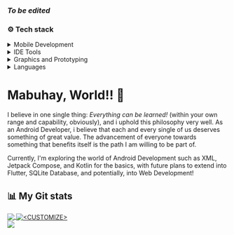 ### *To be edited*

### ⚙️ Tech stack

<details>
<summary> Mobile Development</summary>
-  Java <br>
-  Gradle <br>
-  Kotlin <br>
-  Jetpack Compose <br>
</details>

<details>
<summary> IDE Tools</summary>
-  VSCode <br>
-  Visual Studio <br> 
-  Atom <br>
-  Intellij IDEA <br>  
-  Android Studio <br>
-  Apache NetBeans <br>
</details>

<details>
<summary> Graphics and Prototyping</summary>
-  Inkscape <br>
-  Adobe Photoshop <br> 
-  Adobe Animate <br>
-  Canva <br>
-  Figma <br>
</details>

<details>
<summary> Languages</summary>
-  PHP <br>
-  Java <br> 
-  HTML <br>
-  CSS <br>
</details>

<p align=center>
</p>

# Mabuhay, World!! 👋

I believe in one single thing: *Everything can be learned!* (within your own range and capability, obviously), and i uphold this philosophy very well. As an Android Developer, i believe that each and every single of us deserves something of great value. The advancement of everyone towards something that benefits itself is the path I am willing to be part of. 

Currently, I'm exploring the world of Android Development such as XML, Jetpack Compose, and Kotlin for the basics, with future plans to extend into Flutter, SQLite Database, and potentially, into Web Development!

## 📊 My Git stats
<a href="https://github.com/danskyvich/danskyvich">
  <img align="center" src="https://github-readme-stats.vercel.app/api/top-langs/?username=danskyvich&hide=java,html,tex&title_color=ffffff&text_color=c9cacc&icon_color=2bbc8a&bg_color=1d1f21&langs_count=3" />
</a>
<a href="https://github.com/danskyvich/Organizely">
  <img align="center" src="https://github-readme-stats.vercel.app/api?username=danskyvich&show_icons=true&line_height=27&count_private=true&title_color=ffffff&text_color=c9cacc&icon_color=2bbc8a&bg_color=1d1f21" alt="<CUSTOMIZE>" />
</a>
<br>
<a href=”https://github.com/danskyvich/Organizely">
 <img align=”center” src=”https://github-readme-stats.vercel.app/api/pin/?username=danskyvich&repo=Organizely&title_color=ffffff&text_color=c9cacc&icon_color=2bbc8a&bg_color=1d1f21" />
</a>




